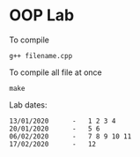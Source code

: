 # OOP Lab

To compile 

	g++ filename.cpp
	
To compile all file at once

	make


Lab dates:
	
	13/01/2020		-	1 2 3 4
	20/01/2020		-	5 6
	06/02/2020		-	7 8 9 10 11
	17/02/2020		-	12
	
		
